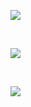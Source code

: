![](https://typro-zh.oss-cn-shanghai.aliyuncs.com/Screenshot_2023-08-07-12-13-53-389_com.lilithgame.jpg)

<br/>

![](https://typro-zh.oss-cn-shanghai.aliyuncs.com/Screenshot_2023-08-07-15-00-57-583_com.lilithgame.jpg)

<br/>

![](https://typro-zh.oss-cn-shanghai.aliyuncs.com/Screenshot_2023-08-07-17-56-27-491_com.lilithgame.jpg)